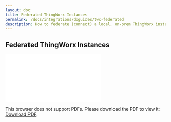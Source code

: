 ```yaml
---
layout: doc
title: Federated ThingWorx Instances
permalink: /docs/integrations/dxguides/twx-federated
description: How to federate (connect) a local, on-prem ThingWorx instance with a Cloud Instance
---
```


## Federated ThingWorx Instances

<object data="Resources/Federated-TWX-VES.pdf" type="application/pdf" width="100%" height="700px">
    <embed src="Resources/Federated-TWX-VES.pdf">
        <p>This browser does not support PDFs. Please download the PDF to view it: <a href="Resources/Federated-TWX-VES.pdf">Download PDF</a>.</p>
    </embed>
</object>